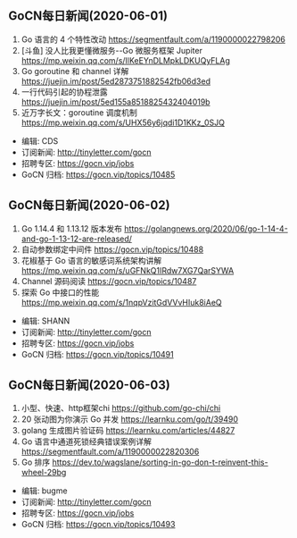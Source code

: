 ## GoCN每日新闻(2020-06-01)

1. Go 语言的 4 个特性改动 https://segmentfault.com/a/1190000022798206
2. [斗鱼] 没人比我更懂微服务--Go 微服务框架 Jupiter https://mp.weixin.qq.com/s/IlKeEYnDLMpkLDKUQyFLAg
3. Go goroutine 和 channel 详解 https://juejin.im/post/5ed2873751882542fb06d3ed
4. 一行代码引起的协程泄露 https://juejin.im/post/5ed155a8518825432404019b
5. 近万字长文：goroutine 调度机制 https://mp.weixin.qq.com/s/UHX56y6jqdi1D1KKz_0SJQ

- 编辑: CDS
- 订阅新闻: http://tinyletter.com/gocn
- 招聘专区: https://gocn.vip/jobs
- GoCN 归档: https://gocn.vip/topics/10485

## GoCN每日新闻(2020-06-02)

1. Go 1.14.4 和 1.13.12 版本发布 https://golangnews.org/2020/06/go-1-14-4-and-go-1-13-12-are-released/
2. 自动参数绑定中间件 https://gocn.vip/topics/10488
3. 花椒基于 Go 语言的敏感词系统架构讲解 https://mp.weixin.qq.com/s/uGFNkQ1IRdw7XG7QarSYWA
4. Channel 源码阅读 https://gocn.vip/topics/10487
5. 探索 Go 中接口的性能 https://mp.weixin.qq.com/s/1nqpVzitGdVVvHIuk8iAeQ

- 编辑: SHANN
- 订阅新闻: http://tinyletter.com/gocn
- 招聘专区: https://gocn.vip/jobs
- GoCN 归档: https://gocn.vip/topics/10491

## GoCN每日新闻(2020-06-03)

1. 小型、快速、http框架chi https://github.com/go-chi/chi
2. 20 张动图为你演示 Go 并发 https://learnku.com/go/t/39490
3. golang 生成图片验证码 https://learnku.com/articles/44827
4. Go 语言中通道死锁经典错误案例详解 https://segmentfault.com/a/1190000022820306
5. Go 排序 https://dev.to/wagslane/sorting-in-go-don-t-reinvent-this-wheel-29bg

- 编辑: bugme
- 订阅新闻: http://tinyletter.com/gocn
- 招聘专区: https://gocn.vip/jobs
- GoCN 归档: https://gocn.vip/topics/10493




